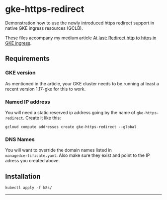 # gke-https-redirect
Demonstration how to use the newly introduced https redirect support in native GKE ingress resources (GCLB).

These files accompany my medium article [At last: Redirect http to https in GKE ingress][1].

## Requirements

### GKE version

As mentioned in the article, your GKE cluster needs to be running at least a recent version 1.17-gke for this to work.

### Named IP address

You will need a static reserved ip address going by the name of `gke-https-redirect`. Create it like this:

```
gcloud compute addresses create gke-https-redirect --global
```

### DNS Names

You will want to override the domain names listed in `managedcertificate.yaml`. Also make sure they exist and point to the IP adress you created above.

## Installation

```
kubectl apply -f k8s/
```

---

[1]: https://blog.doit-intl.com/at-last-redirect-http-to-https-in-gke-ingress-138d7420c1bc
